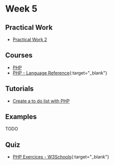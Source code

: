 # Week 5

## Practical Work

- [Practical Work 2](/web-course/practical-works/practical-work-2/)

## Courses

- [PHP](/web-course/courses/php/)
- [PHP - Language Reference](https://www.php.net/manual/en/langref.php){:target="_blank"}

## Tutorials

- [Create a to do list with PHP](/web-course/tutorials/create-a-to-do-list-with-php/)

## Examples

TODO

## Quiz

- [PHP Exercices - W3Schools](https://www.w3schools.com/php/exercise.asp){:target="_blank"}
